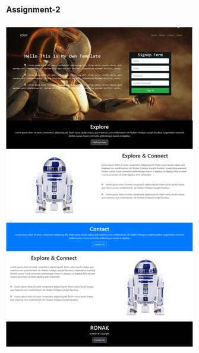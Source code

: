 ## Assignment-2
<br>
<img src="https://github.com/ronakpansari2312/Assignment-2/blob/master/ss.png"/>
<br>